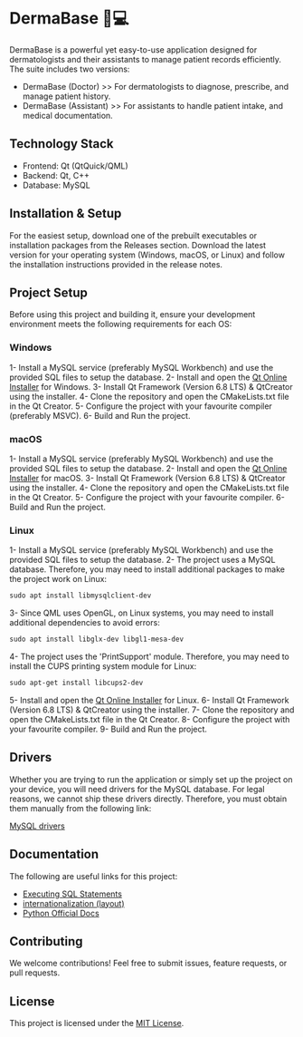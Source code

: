 # DermaBase 🏥💻

DermaBase is a powerful yet easy-to-use application designed for dermatologists and their assistants to manage patient records efficiently. The suite includes two versions:

- DermaBase (Doctor)    >> For dermatologists to diagnose, prescribe, and manage patient history.
- DermaBase (Assistant) >> For assistants to handle patient intake, and medical documentation.


## Technology Stack

- Frontend: Qt (QtQuick/QML)
- Backend: Qt, C++
- Database: MySQL


## Installation & Setup

For the easiest setup, download one of the prebuilt executables or installation packages from the Releases section. Download the latest version for your operating system (Windows, macOS, or Linux) and follow the installation instructions provided in the release notes.


## Project Setup

Before using this project and building it, ensure your development environment meets the following requirements for each OS:

### Windows

1- Install a MySQL service (preferably MySQL Workbench) and use the provided SQL files to setup the database.
2- Install and open the [Qt Online Installer](https://www.qt.io/download-qt-installer-oss) for Windows.
3- Install Qt Framework (Version 6.8 LTS) & QtCreator using the installer.
4- Clone the repository and open the CMakeLists.txt file in the Qt Creator.
5- Configure the project with your favourite compiler (preferably MSVC).
6- Build and Run the project.

### macOS

1- Install a MySQL service (preferably MySQL Workbench) and use the provided SQL files to setup the database.
2- Install and open the [Qt Online Installer](https://www.qt.io/download-qt-installer-oss) for macOS.
3- Install Qt Framework (Version 6.8 LTS) & QtCreator using the installer.
4- Clone the repository and open the CMakeLists.txt file in the Qt Creator.
5- Configure the project with your favourite compiler.
6- Build and Run the project.  

### Linux

1- Install a MySQL service (preferably MySQL Workbench) and use the provided SQL files to setup the database.
2- The project uses a MySQL database. Therefore, you may need to install additional packages to make the project work on Linux:
```diff
sudo apt install libmysqlclient-dev
```
3- Since QML uses OpenGL, on Linux systems, you may need to install additional dependencies to avoid errors:
```diff
sudo apt install libglx-dev libgl1-mesa-dev
```
4- The project uses the 'PrintSupport' module. Therefore, you may need to install the CUPS printing system module for Linux:
```diff
sudo apt-get install libcups2-dev
```
5- Install and open the [Qt Online Installer](https://www.qt.io/download-qt-installer-oss) for Linux.
6- Install Qt Framework (Version 6.8 LTS) & QtCreator using the installer.
7- Clone the repository and open the CMakeLists.txt file in the Qt Creator.
8- Configure the project with your favourite compiler.
9- Build and Run the project.


## Drivers

Whether you are trying to run the application or simply set up the project on your device, you will need drivers for the MySQL database. For legal reasons, we cannot ship these drivers directly. Therefore, you must obtain them manually from the following link:

[MySQL drivers](https://github.com/thecodemonkey86/qt_mysql_driver)


## Documentation

The following are useful links for this project:

- [Executing SQL Statements](https://doc.qt.io/qt-6.7/sql-sqlstatements.html)
- [internationalization (layout)](https://doc.qt.io/qt-6/qtquick-positioning-righttoleft.html)
- [Python Official Docs](https://docs.python.org/3/)


## Contributing

We welcome contributions! Feel free to submit issues, feature requests, or pull requests.


## License

This project is licensed under the [MIT License](LICENSE).
